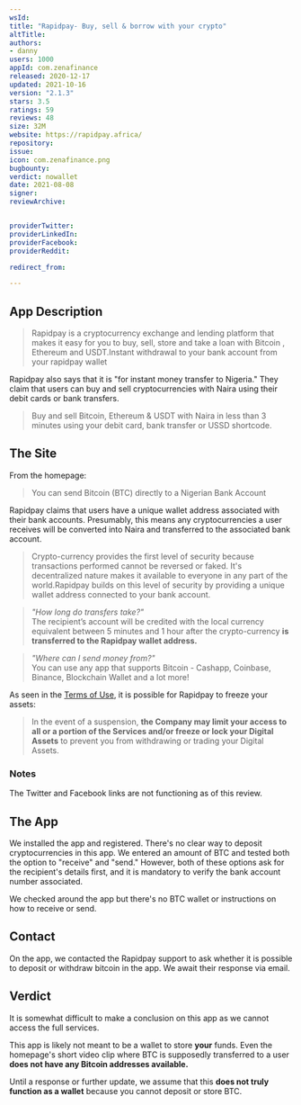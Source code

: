 ```yaml
---
wsId:
title: "Rapidpay- Buy, sell & borrow with your crypto"
altTitle:
authors:
- danny
users: 1000
appId: com.zenafinance
released: 2020-12-17
updated: 2021-10-16
version: "2.1.3"
stars: 3.5
ratings: 59
reviews: 48
size: 32M
website: https://rapidpay.africa/
repository:
issue:
icon: com.zenafinance.png
bugbounty:
verdict: nowallet
date: 2021-08-08
signer:
reviewArchive:


providerTwitter:
providerLinkedIn:
providerFacebook:
providerReddit:

redirect_from:

---
```



## App Description

> Rapidpay is a cryptocurrency exchange and lending platform that makes it easy for you to buy, sell, store and take a loan with Bitcoin , Ethereum and USDT.Instant withdrawal to your bank account from your rapidpay wallet

Rapidpay also says that it is "for instant money transfer to Nigeria." They claim that users can buy and sell cryptocurrencies with Naira using their debit cards or bank transfers.

> Buy and sell Bitcoin, Ethereum & USDT with Naira in less than 3 minutes using your debit card, bank transfer or USSD shortcode.


## The Site

From the homepage:

> You can send Bitcoin (BTC) directly to a Nigerian Bank Account

Rapidpay claims that users have a unique wallet address associated with their bank accounts. Presumably, this means any cryptocurrencies a user receives will be converted into Naira and transferred to the associated bank account.

> Crypto-currency provides the first level of security because transactions performed cannot be reversed or faked. It's decentralized nature makes it available to everyone in any part of the world.Rapidpay builds on this level of security by providing a unique wallet address connected to your bank account.

> *"How long do transfers take?"* <br>
The recipient’s account will be credited with the local currency equivalent between 5 minutes and 1 hour after the crypto-currency **is transferred to the Rapidpay wallet address.**


> *"Where can I send money from?"* <br>
You can use any app that supports Bitcoin - Cashapp, Coinbase, Binance, Blockchain Wallet and a lot more!

As seen in the [Terms of Use](https://rapidpay.africa/legal/terms), it is possible for Rapidpay to freeze your assets:

> In the event of a suspension, **the Company may limit your access to all or a portion of the Services and/or freeze or lock your Digital Assets** to prevent you from withdrawing or trading your Digital Assets.

### Notes

The Twitter and Facebook links are not functioning as of this review.


## The App

We installed the app and registered. There's no clear way to deposit cryptocurrencies in this app. We entered an amount of BTC and tested both the option to "receive" and "send." However, both of these options ask for the recipient's details first, and it is mandatory to verify the bank account number associated.

We checked around the app but there's no BTC wallet or instructions on how to receive or send.

## Contact

On the app, we contacted the Rapidpay support to ask whether it is possible to deposit or withdraw bitcoin in the app. We await their response via email.

## Verdict

It is somewhat difficult to make a conclusion on this app as we cannot access the full services.

This app is likely not meant to be a wallet to store  **your** funds. Even the homepage's short video clip where BTC is supposedly transferred to a user **does not have any Bitcoin addresses available.**

Until a response or further update, we assume that this **does not truly function as a wallet** because you cannot deposit or store BTC.
